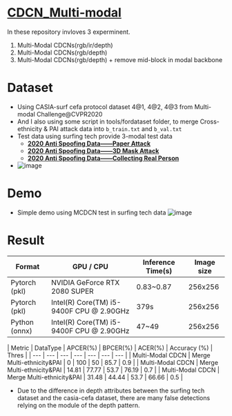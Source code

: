 # [CDCN_Multi-modal](https://docs.google.com/presentation/d/1FkZ9dRnFEa5QCz-b2-X05wJCHu0KLcUD4RgGdar81_0/edit?usp=sharing)
In these repository invloves 3 experminent.
1. Multi-Modal CDCNs(rgb/ir/depth)
2. Multi-Modal CDCNs(rgb/depth)
3. Multi-Modal CDCNs(rgb/depth) + remove mid-block in modal backbone

# Dataset
* Using CASIA-surf cefa protocol dataset 4@1, 4@2, 4@3 from Multi-modal Challenge@CVPR2020
* And I also using some script in tools/fordataset folder, to merge Cross-ethnicity & PAI attack data into `b_train.txt` and `b_val.txt`
* Test data using surfing tech provide 3-modal test data
    - **[2020 Anti Spoofing Data——Paper Attack](http://www.surfing.ai/Datasets/226.html)**
    - **[2020 Anti Spoofing Data——3D Mask Attack](http://www.surfing.ai/Datasets/224.html)**
    - **[2020 Anti Spoofing Data——Collecting Real Person](http://www.surfing.ai/Datasets/223.html)**
* ![image](https://user-images.githubusercontent.com/24097516/228152092-4bebe5ac-7238-4b0d-b138-b5dfd9a7dab9.png)

# Demo
* Simple demo using MCDCN test in surfing tech data
![image](https://user-images.githubusercontent.com/24097516/228152527-aead04e0-43d6-4a36-9abd-c30ef5dd4b7f.png)

# Result
| Format | GPU / CPU | Inference Time(s) | Image size |
| --- | --- | --- | --- |
| Pytorch (pkl) | NVIDIA GeForce RTX 2080 SUPER | 0.83~0.87 | 256x256 |
| Pytorch (pkl) | Intel(R) Core(TM) i5-9400F CPU @ 2.90GHz | 379s | 256x256 |
| Python (onnx) | Intel(R) Core(TM) i5-9400F CPU @ 2.90GHz | 47~49 | 256x256 |

| Metric | DataType | APCER(%) | BPCER(%) | ACER(%) | Accuracy
(%) | Thres |
| --- | --- | --- | --- | --- | --- | --- |
| Multi-Modal CDCN | Merge Multi-ethnicity&PAI | 0 | 100 | 50 | 85.7 | 0.9 |
| Multi-Modal CDCN | Merge Multi-ethnicity&PAI | 14.81 | 77.77 | 53.7 | 76.19 | 0.7 |
| Multi-Modal CDCN | Merge Multi-ethnicity&PAI | 31.48 | 44.44 | 53.7 | 66.66 | 0.5 |

* Due to the difference in depth attributes between the surfing tech dataset and the casia-cefa dataset, there are many false detections relying on the module of the depth pattern.
